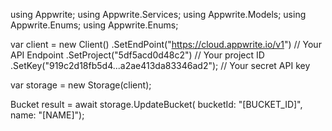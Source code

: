using Appwrite;
using Appwrite.Services;
using Appwrite.Models;
using Appwrite.Enums;
using Appwrite.Enums;

var client = new Client()
    .SetEndPoint("https://cloud.appwrite.io/v1") // Your API Endpoint
    .SetProject("5df5acd0d48c2") // Your project ID
    .SetKey("919c2d18fb5d4...a2ae413da83346ad2"); // Your secret API key

var storage = new Storage(client);

Bucket result = await storage.UpdateBucket(
    bucketId: "[BUCKET_ID]",
    name: "[NAME]");